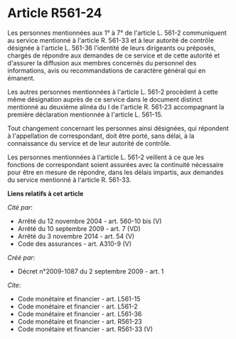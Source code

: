 # Article R561-24

Les personnes mentionnées aux 1° à 7° de l'article L. 561-2 communiquent au service mentionné à l'article R. 561-33 et à leur
autorité de contrôle désignée à l'article L. 561-36 l'identité de leurs dirigeants ou préposés, chargés de répondre aux
demandes de ce service et de cette autorité et d'assurer la diffusion aux membres concernés du personnel des informations,
avis ou recommandations de caractère général qui en émanent. 

Les autres personnes mentionnées à l'article L. 561-2 procèdent à cette même désignation auprès de ce service dans le
document distinct mentionné au deuxième alinéa du I de l'article R. 561-23 accompagnant la première déclaration mentionnée à
l'article L. 561-15. 

Tout changement concernant les personnes ainsi désignées, qui répondent à l'appellation de correspondant, doit être porté,
sans délai, à la connaissance du service et de leur autorité de contrôle. 

Les personnes mentionnées à l'article L. 561-2 veillent à ce que les fonctions de correspondant soient assurées avec la
continuité nécessaire pour être en mesure de répondre, dans les délais impartis, aux demandes du service mentionné à
l'article R. 561-33.

**Liens relatifs à cet article**

_Cité par_:

  - Arrêté du 12 novembre 2004 - art. 560-10 bis (V)
  - Arrêté du 10 septembre 2009 - art. 7 (VD)
  - Arrêté du 3 novembre 2014 - art. 54 (V)
  - Code des assurances - art. A310-9 (V)

_Créé par_:

  - Décret n°2009-1087 du 2 septembre 2009 - art. 1

_Cite_:

  - Code monétaire et financier - art. L561-15
  - Code monétaire et financier - art. L561-2
  - Code monétaire et financier - art. L561-36
  - Code monétaire et financier - art. R561-23
  - Code monétaire et financier - art. R561-33 (V)

